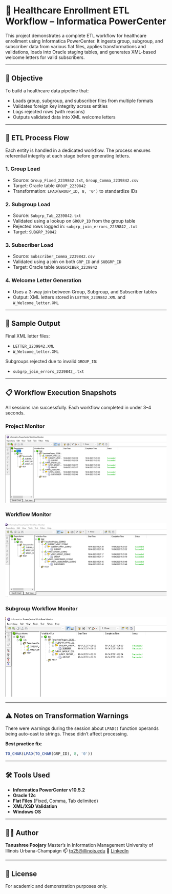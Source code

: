 
# 🏥 Healthcare Enrollment ETL Workflow – Informatica PowerCenter

This project demonstrates a complete ETL workflow for healthcare enrollment using Informatica PowerCenter. It ingests group, subgroup, and subscriber data from various flat files, applies transformations and validations, loads into Oracle staging tables, and generates XML-based welcome letters for valid subscribers.

---

## 📌 Objective

To build a healthcare data pipeline that:
- Loads group, subgroup, and subscriber files from multiple formats
- Validates foreign key integrity across entities
- Logs rejected rows (with reasons)
- Outputs validated data into XML welcome letters

---

## 🔁 ETL Process Flow

Each entity is handled in a dedicated workflow. The process ensures referential integrity at each stage before generating letters.

### 1. **Group Load**
- Source: `Group_Fixed_2239842.txt`, `Group_Comma_2239842.csv`
- Target: Oracle table `GROUP_2239842`
- Transformation: `LPAD(GROUP_ID, 8, '0')` to standardize IDs

### 2. **Subgroup Load**
- Source: `Subgrp_Tab_2239842.txt`
- Validated using a lookup on `GROUP_ID` from the group table
- Rejected rows logged in: `subgrp_join_errors_2239842_.txt`
- Target: `SUBGRP_39842`

### 3. **Subscriber Load**
- Source: `Subscriber_Comma_2239842.csv`
- Validated using a join on both `GRP_ID` and `SUBGRP_ID`
- Target: Oracle table `SUBSCRIBER_2239842`

### 4. **Welcome Letter Generation**
- Uses a 3-way join between Group, Subgroup, and Subscriber tables
- Output: XML letters stored in `LETTER_2239842.XML` and `W_Welcome_letter.XML`

---



## 🧪 Sample Output

Final XML letter files:
- `LETTER_2239842.XML`
- `W_Welcome_letter.XML`

Subgroups rejected due to invalid `GROUP_ID`:
- `subgrp_join_errors_2239842_.txt`

---

## 📋 Workflow Execution Snapshots

All sessions ran successfully. Each workflow completed in under 3–4 seconds.

### Project Monitor

![Project Monitor](Project_monitor.PNG)

### Workflow Monitor

![Workflow Monitor](Project_wf%20Monitor.PNG)

### Subgroup Workflow Monitor

![Subgroup Monitor](subgrp_wfmonitor.PNG)

---

## ⚠️ Notes on Transformation Warnings

There were warnings during the session about `LPAD()` function operands being auto-cast to strings. These didn’t affect processing.

**Best practice fix**:
```sql
TO_CHAR(LPAD(TO_CHAR(GRP_ID), 8, '0'))
````

---

## 🛠 Tools Used

* **Informatica PowerCenter v10.5.2**
* **Oracle 12c**
* **Flat Files** (Fixed, Comma, Tab delimited)
* **XML/XSD Validation**
* **Windows OS**

---

## 👩‍💻 Author

**Tanushree Poojary**
Master’s in Information Management
University of Illinois Urbana-Champaign
📫 [tp25@illinois.edu](mailto:tp25@illinois.edu)
🔗 [LinkedIn](https://www.linkedin.com/in/tanushreep25/)

---

## 📁 License

For academic and demonstration purposes only.

